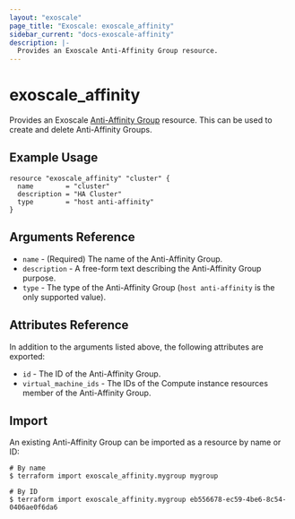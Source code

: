 ```yaml
---
layout: "exoscale"
page_title: "Exoscale: exoscale_affinity"
sidebar_current: "docs-exoscale-affinity"
description: |-
  Provides an Exoscale Anti-Affinity Group resource.
---
```


# exoscale\_affinity

Provides an Exoscale [Anti-Affinity Group][aag-doc] resource. This can be used to create and delete Anti-Affinity Groups.


## Example Usage

```hcl
resource "exoscale_affinity" "cluster" {
  name        = "cluster"
  description = "HA Cluster"
  type        = "host anti-affinity"
}
```


## Arguments Reference

* `name` - (Required) The name of the Anti-Affinity Group.
* `description` - A free-form text describing the Anti-Affinity Group purpose.
* `type` - The type of the Anti-Affinity Group (`host anti-affinity` is the only supported value).


## Attributes Reference

In addition to the arguments listed above, the following attributes are exported:

* `id` - The ID of the Anti-Affinity Group.
* `virtual_machine_ids` - The IDs of the Compute instance resources member of the Anti-Affinity Group.


## Import

An existing Anti-Affinity Group can be imported as a resource by name or ID:

```console
# By name
$ terraform import exoscale_affinity.mygroup mygroup

# By ID
$ terraform import exoscale_affinity.mygroup eb556678-ec59-4be6-8c54-0406ae0f6da6
```


[aag-doc]: https://community.exoscale.com/documentation/compute/anti-affinity-groups/

